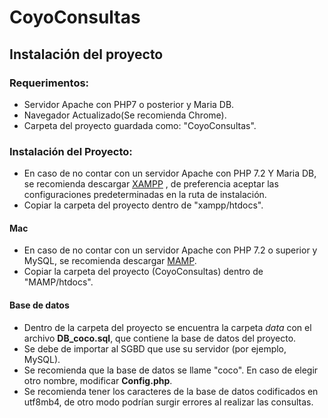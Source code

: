# CoyoConsultas
## Instalación del proyecto
### Requerimentos:
* Servidor Apache con PHP7 o posterior y Maria DB.
* Navegador Actualizado(Se recomienda Chrome).
* Carpeta del proyecto guardada como: "CoyoConsultas".
### Instalación del Proyecto:
* En caso de no contar con un servidor Apache con PHP 7.2 Y Maria DB, se recomienda descargar [XAMPP](https://www.apachefriends.org/download.html/) , de preferencia aceptar las configuraciones predeterminadas en la ruta de instalación.
* Copiar la carpeta del proyecto dentro de "xampp/htdocs".
#### Mac
* En caso de no contar con un servidor Apache con PHP 7.2 o superior y MySQL, se recomienda descargar [MAMP](https://www.mamp.info/en/downloads/).
* Copiar la carpeta del proyecto (CoyoConsultas) dentro de "MAMP/htdocs".
#### Base de datos
* Dentro de la carpeta del proyecto se encuentra la carpeta *data* con el archivo **DB_coco.sql**, que contiene la base de datos del proyecto.
* Se debe de importar al SGBD que use su servidor (por ejemplo, MySQL).
* Se recomienda que la base de datos se llame "coco". En caso de elegir otro nombre, modificar **Config.php**.
* Se recomienda tener los caracteres de la base de datos codificados en utf8mb4, de otro modo podrían surgir errores al realizar las consultas.
